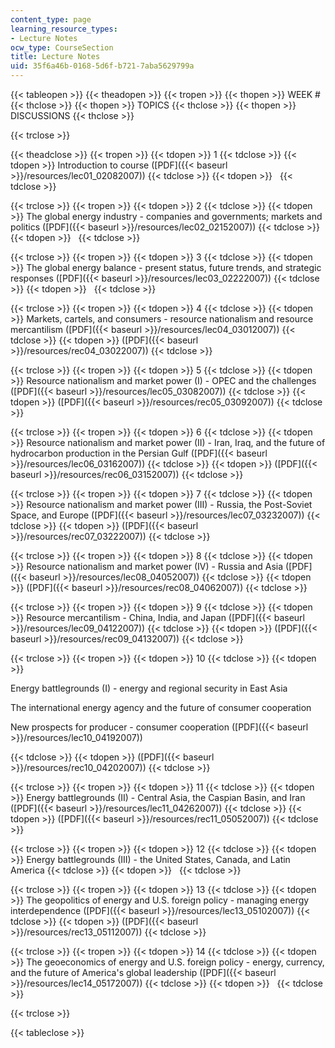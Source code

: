 ```yaml
---
content_type: page
learning_resource_types:
- Lecture Notes
ocw_type: CourseSection
title: Lecture Notes
uid: 35f6a46b-0168-5d6f-b721-7aba5629799a
---
```


{{< tableopen >}}
{{< theadopen >}}
{{< tropen >}}
{{< thopen >}}
WEEK #
{{< thclose >}}
{{< thopen >}}
TOPICS
{{< thclose >}}
{{< thopen >}}
DISCUSSIONS
{{< thclose >}}

{{< trclose >}}

{{< theadclose >}}
{{< tropen >}}
{{< tdopen >}}
1
{{< tdclose >}}
{{< tdopen >}}
Introduction to course ([PDF]({{< baseurl >}}/resources/lec01_02082007))
{{< tdclose >}}
{{< tdopen >}}
 
{{< tdclose >}}

{{< trclose >}}
{{< tropen >}}
{{< tdopen >}}
2
{{< tdclose >}}
{{< tdopen >}}
The global energy industry - companies and governments; markets and politics ([PDF]({{< baseurl >}}/resources/lec02_02152007))
{{< tdclose >}}
{{< tdopen >}}
 
{{< tdclose >}}

{{< trclose >}}
{{< tropen >}}
{{< tdopen >}}
3
{{< tdclose >}}
{{< tdopen >}}
The global energy balance - present status, future trends, and strategic responses ([PDF]({{< baseurl >}}/resources/lec03_02222007))
{{< tdclose >}}
{{< tdopen >}}
 
{{< tdclose >}}

{{< trclose >}}
{{< tropen >}}
{{< tdopen >}}
4
{{< tdclose >}}
{{< tdopen >}}
Markets, cartels, and consumers - resource nationalism and resource mercantilism ([PDF]({{< baseurl >}}/resources/lec04_03012007))
{{< tdclose >}}
{{< tdopen >}}
([PDF]({{< baseurl >}}/resources/rec04_03022007))
{{< tdclose >}}

{{< trclose >}}
{{< tropen >}}
{{< tdopen >}}
5
{{< tdclose >}}
{{< tdopen >}}
Resource nationalism and market power (I) - OPEC and the challenges ([PDF]({{< baseurl >}}/resources/lec05_03082007))
{{< tdclose >}}
{{< tdopen >}}
([PDF]({{< baseurl >}}/resources/rec05_03092007))
{{< tdclose >}}

{{< trclose >}}
{{< tropen >}}
{{< tdopen >}}
6
{{< tdclose >}}
{{< tdopen >}}
Resource nationalism and market power (II) - Iran, Iraq, and the future of hydrocarbon production in the Persian Gulf ([PDF]({{< baseurl >}}/resources/lec06_03162007))
{{< tdclose >}}
{{< tdopen >}}
([PDF]({{< baseurl >}}/resources/rec06_03152007))
{{< tdclose >}}

{{< trclose >}}
{{< tropen >}}
{{< tdopen >}}
7
{{< tdclose >}}
{{< tdopen >}}
Resource nationalism and market power (III) - Russia, the Post-Soviet Space, and Europe ([PDF]({{< baseurl >}}/resources/lec07_03232007))
{{< tdclose >}}
{{< tdopen >}}
([PDF]({{< baseurl >}}/resources/rec07_03222007))
{{< tdclose >}}

{{< trclose >}}
{{< tropen >}}
{{< tdopen >}}
8
{{< tdclose >}}
{{< tdopen >}}
Resource nationalism and market power (IV) - Russia and Asia ([PDF]({{< baseurl >}}/resources/lec08_04052007))
{{< tdclose >}}
{{< tdopen >}}
([PDF]({{< baseurl >}}/resources/rec08_04062007))
{{< tdclose >}}

{{< trclose >}}
{{< tropen >}}
{{< tdopen >}}
9
{{< tdclose >}}
{{< tdopen >}}
Resource mercantilism - China, India, and Japan ([PDF]({{< baseurl >}}/resources/lec09_04122007))
{{< tdclose >}}
{{< tdopen >}}
([PDF]({{< baseurl >}}/resources/rec09_04132007))
{{< tdclose >}}

{{< trclose >}}
{{< tropen >}}
{{< tdopen >}}
10
{{< tdclose >}}
{{< tdopen >}}


Energy battlegrounds (I) - energy and regional security in East Asia

The international energy agency and the future of consumer cooperation

New prospects for producer - consumer cooperation ([PDF]({{< baseurl >}}/resources/lec10_04192007))


{{< tdclose >}}
{{< tdopen >}}
([PDF]({{< baseurl >}}/resources/rec10_04202007))
{{< tdclose >}}

{{< trclose >}}
{{< tropen >}}
{{< tdopen >}}
11
{{< tdclose >}}
{{< tdopen >}}
Energy battlegrounds (II) - Central Asia, the Caspian Basin, and Iran ([PDF]({{< baseurl >}}/resources/lec11_04262007))
{{< tdclose >}}
{{< tdopen >}}
([PDF]({{< baseurl >}}/resources/rec11_05052007))
{{< tdclose >}}

{{< trclose >}}
{{< tropen >}}
{{< tdopen >}}
12
{{< tdclose >}}
{{< tdopen >}}
Energy battlegrounds (III) - the United States, Canada, and Latin America
{{< tdclose >}}
{{< tdopen >}}
 
{{< tdclose >}}

{{< trclose >}}
{{< tropen >}}
{{< tdopen >}}
13
{{< tdclose >}}
{{< tdopen >}}
The geopolitics of energy and U.S. foreign policy - managing energy interdependence ([PDF]({{< baseurl >}}/resources/lec13_05102007))
{{< tdclose >}}
{{< tdopen >}}
([PDF]({{< baseurl >}}/resources/rec13_05112007))
{{< tdclose >}}

{{< trclose >}}
{{< tropen >}}
{{< tdopen >}}
14
{{< tdclose >}}
{{< tdopen >}}
The geoeconomics of energy and U.S. foreign policy - energy, currency, and the future of America's global leadership ([PDF]({{< baseurl >}}/resources/lec14_05172007))
{{< tdclose >}}
{{< tdopen >}}
 
{{< tdclose >}}

{{< trclose >}}

{{< tableclose >}}